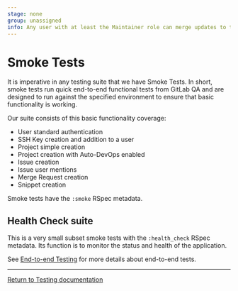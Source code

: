 ```yaml
---
stage: none
group: unassigned
info: Any user with at least the Maintainer role can merge updates to this content. For details, see https://docs.gitlab.com/ee/development/development_processes.html#development-guidelines-review.
---
```


# Smoke Tests

It is imperative in any testing suite that we have Smoke Tests. In short, smoke
tests run quick end-to-end functional tests from GitLab QA and are
designed to run against the specified environment to ensure that basic
functionality is working.

Our suite consists of this basic functionality coverage:

- User standard authentication
- SSH Key creation and addition to a user
- Project simple creation
- Project creation with Auto-DevOps enabled
- Issue creation
- Issue user mentions
- Merge Request creation
- Snippet creation

Smoke tests have the `:smoke` RSpec metadata.

## Health Check suite

This is a very small subset smoke tests with the `:health_check` RSpec metadata.
Its function is to monitor the status and health of the application. 

See [End-to-end Testing](end_to_end/index.md) for more details about
end-to-end tests.

---

[Return to Testing documentation](index.md)
